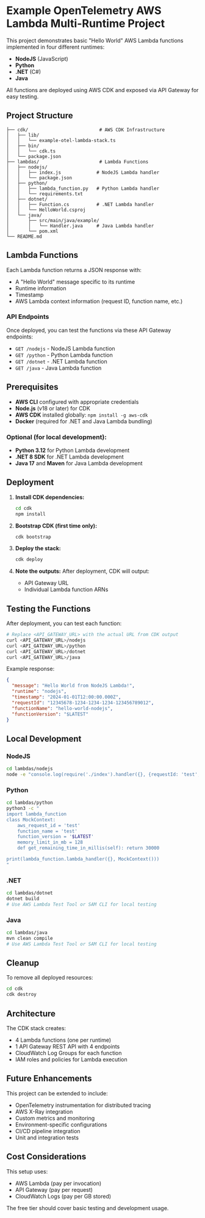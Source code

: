 # Example OpenTelemetry AWS Lambda Multi-Runtime Project

This project demonstrates basic "Hello World" AWS Lambda functions implemented in four different runtimes:
- **NodeJS** (JavaScript)
- **Python**
- **.NET** (C#)
- **Java**

All functions are deployed using AWS CDK and exposed via API Gateway for easy testing.

## Project Structure

```
├── cdk/                          # AWS CDK Infrastructure
│   ├── lib/
│   │   └── example-otel-lambda-stack.ts
│   ├── bin/
│   │   └── cdk.ts
│   └── package.json
├── lambdas/                      # Lambda Functions
│   ├── nodejs/
│   │   ├── index.js             # NodeJS Lambda handler
│   │   └── package.json
│   ├── python/
│   │   ├── lambda_function.py   # Python Lambda handler
│   │   └── requirements.txt
│   ├── dotnet/
│   │   ├── Function.cs          # .NET Lambda handler
│   │   └── HelloWorld.csproj
│   └── java/
│       ├── src/main/java/example/
│       │   └── Handler.java     # Java Lambda handler
│       └── pom.xml
└── README.md
```

## Lambda Functions

Each Lambda function returns a JSON response with:
- A "Hello World" message specific to its runtime
- Runtime information
- Timestamp
- AWS Lambda context information (request ID, function name, etc.)

### API Endpoints

Once deployed, you can test the functions via these API Gateway endpoints:
- `GET /nodejs` - NodeJS Lambda function
- `GET /python` - Python Lambda function  
- `GET /dotnet` - .NET Lambda function
- `GET /java` - Java Lambda function

## Prerequisites

- **AWS CLI** configured with appropriate credentials
- **Node.js** (v18 or later) for CDK
- **AWS CDK** installed globally: `npm install -g aws-cdk`
- **Docker** (required for .NET and Java Lambda bundling)

### Optional (for local development):
- **Python 3.12** for Python Lambda development
- **.NET 8 SDK** for .NET Lambda development  
- **Java 17** and **Maven** for Java Lambda development

## Deployment

1. **Install CDK dependencies:**
   ```bash
   cd cdk
   npm install
   ```

2. **Bootstrap CDK (first time only):**
   ```bash
   cdk bootstrap
   ```

3. **Deploy the stack:**
   ```bash
   cdk deploy
   ```

4. **Note the outputs:** After deployment, CDK will output:
   - API Gateway URL
   - Individual Lambda function ARNs

## Testing the Functions

After deployment, you can test each function:

```bash
# Replace <API_GATEWAY_URL> with the actual URL from CDK output
curl <API_GATEWAY_URL>/nodejs
curl <API_GATEWAY_URL>/python
curl <API_GATEWAY_URL>/dotnet
curl <API_GATEWAY_URL>/java
```

Example response:
```json
{
  "message": "Hello World from NodeJS Lambda!",
  "runtime": "nodejs",
  "timestamp": "2024-01-01T12:00:00.000Z",
  "requestId": "12345678-1234-1234-1234-123456789012",
  "functionName": "hello-world-nodejs",
  "functionVersion": "$LATEST"
}
```

## Local Development

### NodeJS
```bash
cd lambdas/nodejs
node -e "console.log(require('./index').handler({}, {requestId: 'test', functionName: 'test'}))"
```

### Python
```bash
cd lambdas/python
python3 -c "
import lambda_function
class MockContext:
    aws_request_id = 'test'
    function_name = 'test'
    function_version = '$LATEST'
    memory_limit_in_mb = 128
    def get_remaining_time_in_millis(self): return 30000

print(lambda_function.lambda_handler({}, MockContext()))
"
```

### .NET
```bash
cd lambdas/dotnet
dotnet build
# Use AWS Lambda Test Tool or SAM CLI for local testing
```

### Java
```bash
cd lambdas/java
mvn clean compile
# Use AWS Lambda Test Tool or SAM CLI for local testing
```

## Cleanup

To remove all deployed resources:
```bash
cd cdk
cdk destroy
```

## Architecture

The CDK stack creates:
- 4 Lambda functions (one per runtime)
- 1 API Gateway REST API with 4 endpoints
- CloudWatch Log Groups for each function
- IAM roles and policies for Lambda execution

## Future Enhancements

This project can be extended to include:
- OpenTelemetry instrumentation for distributed tracing
- AWS X-Ray integration
- Custom metrics and monitoring
- Environment-specific configurations
- CI/CD pipeline integration
- Unit and integration tests

## Cost Considerations

This setup uses:
- AWS Lambda (pay per invocation)
- API Gateway (pay per request)
- CloudWatch Logs (pay per GB stored)

The free tier should cover basic testing and development usage.
